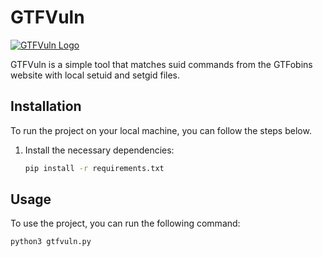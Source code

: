 
# GTFVuln

[![GTFVuln Logo](https://raw.githubusercontent.com/Exript/GtfoVuln/main/assets/logo.png)](https://gtfobins.github.io/)

GTFVuln is a simple tool that matches suid commands from the GTFobins website with local setuid and setgid files.

## Installation

To run the project on your local machine, you can follow the steps below.

1. Install the necessary dependencies:

    ```bash
    pip install -r requirements.txt
    ```

## Usage

To use the project, you can run the following command:

```bash
python3 gtfvuln.py
